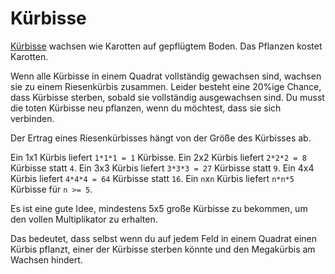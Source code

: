 # Kürbisse
[Kürbisse](objects/pumpkin) wachsen wie Karotten auf gepflügtem Boden. Das Pflanzen kostet Karotten.

Wenn alle Kürbisse in einem Quadrat vollständig gewachsen sind, wachsen sie zu einem Riesenkürbis zusammen. Leider besteht eine 20%ige Chance, dass Kürbisse sterben, sobald sie vollständig ausgewachsen sind. Du musst die toten Kürbisse neu pflanzen, wenn du möchtest, dass sie sich verbinden.

Der Ertrag eines Riesenkürbisses hängt von der Größe des Kürbisses ab.

Ein 1x1 Kürbis liefert `1*1*1 = 1` Kürbisse.
Ein 2x2 Kürbis liefert `2*2*2 = 8` Kürbisse statt `4`.
Ein 3x3 Kürbis liefert `3*3*3 = 27` Kürbisse statt `9`.
Ein 4x4 Kürbis liefert `4*4*4 = 64` Kürbisse statt `16`.
Ein `n`x`n` Kürbis liefert `n*n*5` Kürbisse für `n >= 5`.

Es ist eine gute Idee, mindestens 5x5 große Kürbisse zu bekommen, um den vollen Multiplikator zu erhalten.

Das bedeutet, dass selbst wenn du auf jedem Feld in einem Quadrat einen Kürbis pflanzt, einer der Kürbisse sterben könnte und den Megakürbis am Wachsen hindert.